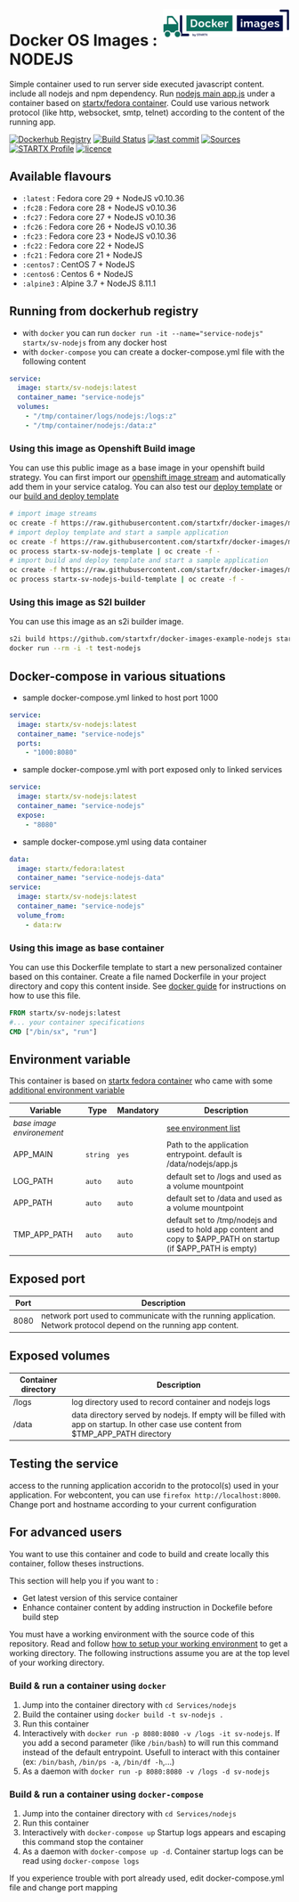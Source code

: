<img align="right" height="50" src="https://raw.githubusercontent.com/startxfr/docker-images/master/travis/logo.svg?sanitize=true">

# Docker OS Images : NODEJS

Simple container used to run server side executed javascript content. include all nodejs and npm dependency.
Run [nodejs main app.js](https://www.nodejs.org/) under a container 
based on [startx/fedora container](https://hub.docker.com/r/startx/fedora). 
Could use various network protocol (like http, websocket, smtp, telnet) according to the content of the running app.

[![Dockerhub Registry](https://img.shields.io/docker/build/startx/sv-nodejs.svg)](https://hub.docker.com/r/startx/sv-nodejs) [![Build Status](https://travis-ci.org/startxfr/docker-images.svg?branch=master)](https://travis-ci.org/startxfr/docker-images) [![last commit](https://img.shields.io/github/last-commit/startxfr/docker-images.svg)](https://github.com/startxfr/docker-images) [![Sources](https://img.shields.io/badge/startxfr-docker--images-blue.svg)](https://github.com/startxfr/docker-images/tree/master/Services/nodejs/) [![STARTX Profile](https://img.shields.io/badge/provider-startx-green.svg)](https://github.com/startxfr) [![licence](https://img.shields.io/github/license/startxfr/docker-images.svg)](https://github.com/startxfr/docker-images) 

## Available flavours

* `:latest` : Fedora core 29 + NodeJS v0.10.36
* `:fc28` : Fedora core 28 + NodeJS v0.10.36
* `:fc27` : Fedora core 27 + NodeJS v0.10.36
* `:fc26` : Fedora core 26 + NodeJS v0.10.36
* `:fc23` : Fedora core 23 + NodeJS v0.10.36
* `:fc22` : Fedora core 22 + NodeJS 
* `:fc21` : Fedora core 21 + NodeJS 
* `:centos7` : CentOS 7 + NodeJS 
* `:centos6` : Centos 6 + NodeJS 
* `:alpine3` : Alpine 3.7 + NodeJS 8.11.1

## Running from dockerhub registry

* with `docker` you can run `docker run -it --name="service-nodejs" startx/sv-nodejs` from any docker host
* with `docker-compose` you can create a docker-compose.yml file with the following content
```YAML
service:
  image: startx/sv-nodejs:latest
  container_name: "service-nodejs"
  volumes:
    - "/tmp/container/logs/nodejs:/logs:z"
    - "/tmp/container/nodejs:/data:z"
```

### Using this image as Openshift Build image

You can use this public image as a base image in your openshift build strategy. You can first import
our [openshift image stream](https://raw.githubusercontent.com/startxfr/docker-images/master/Services/nodejs/openshift-imageStreams.json)
and automatically add them in your service catalog. You can also test our [deploy template](https://raw.githubusercontent.com/startxfr/docker-images/master/Services/nodejs/openshift-template.json)
or our [build and deploy template](https://raw.githubusercontent.com/startxfr/docker-images/master/Services/nodejs/openshift-template-build.json)

```bash
# import image streams
oc create -f https://raw.githubusercontent.com/startxfr/docker-images/master/Services/nodejs/openshift-imageStreams.json
# import deploy template and start a sample application
oc create -f https://raw.githubusercontent.com/startxfr/docker-images/master/Services/nodejs/openshift-template.json
oc process startx-sv-nodejs-template | oc create -f -
# import build and deploy template and start a sample application
oc create -f https://raw.githubusercontent.com/startxfr/docker-images/master/Services/nodejs/openshift-template-build.json
oc process startx-sv-nodejs-build-template | oc create -f -
```

### Using this image as S2I builder

You can use this image as an s2i builder image. 
```bash
s2i build https://github.com/startxfr/docker-images-example-nodejs startx/sv-nodejs test-nodejs
docker run --rm -i -t test-nodejs
```

## Docker-compose in various situations

* sample docker-compose.yml linked to host port 1000
```YAML
service:
  image: startx/sv-nodejs:latest
  container_name: "service-nodejs"
  ports:
    - "1000:8080"
```
* sample docker-compose.yml with port exposed only to linked services
```YAML
service:
  image: startx/sv-nodejs:latest
  container_name: "service-nodejs"
  expose:
    - "8080"
```
* sample docker-compose.yml using data container
```YAML
data:
  image: startx/fedora:latest
  container_name: "service-nodejs-data"
service:
  image: startx/sv-nodejs:latest
  container_name: "service-nodejs"
  volume_from:
    - data:rw
```

### Using this image as base container

You can use this Dockerfile template to start a new personalized container based on this container. Create a file named Dockerfile in your project directory and copy this content inside. See [docker guide](http://docs.docker.com/engine/reference/builder/) for instructions on how to use this file.
```Dockerfile
FROM startx/sv-nodejs:latest
#... your container specifications
CMD ["/bin/sx", "run"]
```

## Environment variable

This container is based on [startx fedora container](https://hub.docker.com/r/startx/fedora) who came with 
some [additional environment variable](https://github.com/startxfr/docker-images/tree/master/OS#environment-variable)

| Variable                  | Type     | Mandatory | Description                                                              |
|---------------------------|----------|-----------|--------------------------------------------------------------------------|
| <i>base image environement</i> |          |           | [see environment list](https://github.com/startxfr/docker-images/tree/master/OS#environment-variable)
| APP_MAIN                  | `string` | `yes`     | Path to the application entrypoint. default is /data/nodejs/app.js
| LOG_PATH                  | `auto`   | `auto`    | default set to /logs and used as a volume mountpoint
| APP_PATH                  | `auto`   | `auto`    | default set to /data and used as a volume mountpoint
| TMP_APP_PATH              | `auto`   | `auto`    | default set to /tmp/nodejs and used to hold app content and copy to $APP_PATH on startup (if $APP_PATH is empty)

## Exposed port

| Port  | Description                                                              |
|-------|--------------------------------------------------------------------------|
| 8080  | network port used to communicate with the running application. Network protocol depend on the running app content.

## Exposed volumes

| Container directory  | Description                                                              |
|----------------------|--------------------------------------------------------------------------|
| /logs                | log directory used to record container and nodejs logs
| /data                | data directory served by nodejs. If empty will be filled with app on startup. In other case use content from $TMP_APP_PATH directory

## Testing the service

access to the running application accoridn to the protocol(s) used in your application. For webcontent, you can use `firefox http://localhost:8000`. Change port and hostname according to your current configuration

## For advanced users

You want to use this container and code to build and create locally this container, follow theses instructions.

This section will help you if you want to :
* Get latest version of this service container
* Enhance container content by adding instruction in Dockefile before build step

You must have a working environment with the source code of this repository. Read and follow [how to setup your working environment](https://github.com/startxfr/docker-images#setup-your-working-environment-mandatory) to get a working directory. The following instructions assume you are at the top level of your working directory.

### Build & run a container using `docker`

1. Jump into the container directory with `cd Services/nodejs`
2. Build the container using `docker build -t sv-nodejs .`
3. Run this container 
  1. Interactively with `docker run -p 8080:8080 -v /logs -it sv-nodejs`. If you add a second parameter (like `/bin/bash`) to will run this command instead of the default entrypoint. Usefull to interact with this container (ex: `/bin/bash`, `/bin/ps -a`, `/bin/df -h`,...) 
  2. As a daemon with `docker run -p 8080:8080 -v /logs -d sv-nodejs`


### Build & run a container using `docker-compose`

1. Jump into the container directory with `cd Services/nodejs`
2. Run this container 
  1. Interactively with `docker-compose up` Startup logs appears and escaping this command stop the container
  2. As a daemon with `docker-compose up -d`. Container startup logs can be read using `docker-compose logs`

If you experience trouble with port already used, edit docker-compose.yml file and change port mapping
